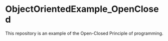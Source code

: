 # ObjectOrientedExample_OpenClosed
This repository is an example of the Open-Closed Principle of programming.

